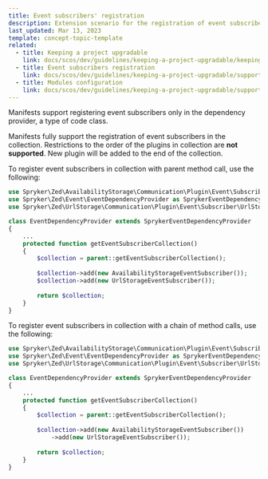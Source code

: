 ```yaml
---
title: Event subscribers' registration
description: Extension scenario for the registration of event subscribers
last_updated: Mar 13, 2023
template: concept-topic-template
related:
  - title: Keeping a project upgradable
    link: docs/scos/dev/guidelines/keeping-a-project-upgradable/keeping-a-project-upgradable.html
  - title: Event subscribers registration
    link: docs/scos/dev/guidelines/keeping-a-project-upgradable/supported-extension-scenarios/plugins-registration.html
  - title: Modules configuration
    link: docs/scos/dev/guidelines/keeping-a-project-upgradable/supported-extension-scenarios/modules-configuration.html
---
```


Manifests support registering event subscribers only in the dependency provider, a type of code class.

Manifests fully support the registration of event subscribers in the collection. Restrictions to the order of the plugins in collection are **not supported**. New plugin will be added to the end of the collection.

To register event subscribers in collection with parent method call, use the following:

```php
use Spryker\Zed\AvailabilityStorage\Communication\Plugin\Event\Subscriber\AvailabilityStorageEventSubscriber;
use Spryker\Zed\Event\EventDependencyProvider as SprykerEventDependencyProvider;
use Spryker\Zed\UrlStorage\Communication\Plugin\Event\Subscriber\UrlStorageEventSubscriber;

class EventDependencyProvider extends SprykerEventDependencyProvider
{
    ...
    protected function getEventSubscriberCollection()
    {
        $collection = parent::getEventSubscriberCollection();
    
        $collection->add(new AvailabilityStorageEventSubscriber());
        $collection->add(new UrlStorageEventSubscriber());
    
        return $collection;
    }
}
```

To register event subscribers in collection with a chain of method calls, use the following:

```php
use Spryker\Zed\AvailabilityStorage\Communication\Plugin\Event\Subscriber\AvailabilityStorageEventSubscriber;
use Spryker\Zed\Event\EventDependencyProvider as SprykerEventDependencyProvider;
use Spryker\Zed\UrlStorage\Communication\Plugin\Event\Subscriber\UrlStorageEventSubscriber;

class EventDependencyProvider extends SprykerEventDependencyProvider
{
    ...
    protected function getEventSubscriberCollection()
    {
        $collection = parent::getEventSubscriberCollection();
    
        $collection->add(new AvailabilityStorageEventSubscriber())
            ->add(new UrlStorageEventSubscriber());
    
        return $collection;
    }
}
```

